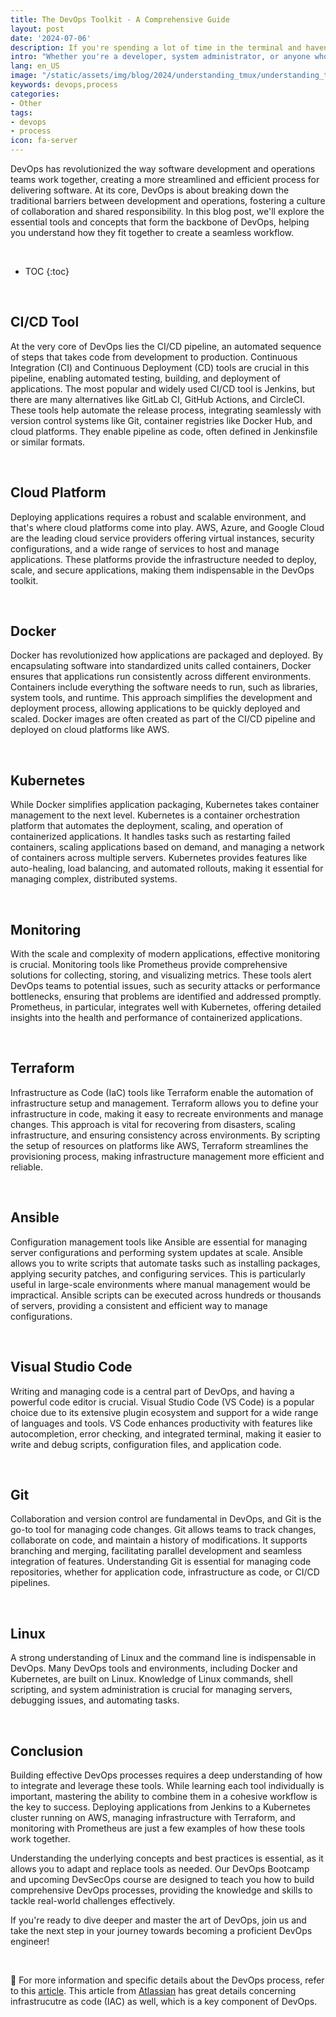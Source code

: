 ```yaml
---
title: The DevOps Toolkit - A Comprehensive Guide
layout: post
date: '2024-07-06'
description: If you're spending a lot of time in the terminal and haven't yet explored the wonders of tmux, you're missing out. If you're not already using Team UX (tmux), it's time to start.
intro: "Whether you're a developer, system administrator, or anyone who spends a significant amount of time in the terminal, integrating tmux into your toolkit is sure to elevate your command-line experience to new heights."
lang: en_US
image: "/static/assets/img/blog/2024/understanding_tmux/understanding_tmux.jpg"
keywords: devops,process
categories:
- Other
tags:
- devops
- process
icon: fa-server
---
```



DevOps has revolutionized the way software development and operations teams work together, creating a more streamlined and efficient process for delivering software. At its core, DevOps is about breaking down the traditional barriers between development and operations, fostering a culture of collaboration and shared responsibility. In this blog post, we'll explore the essential tools and concepts that form the backbone of DevOps, helping you understand how they fit together to create a seamless workflow.

<br>

* TOC 
{:toc}

<br>

## CI/CD Tool

At the very core of DevOps lies the CI/CD pipeline, an automated sequence of steps that takes code from development to production. Continuous Integration (CI) and Continuous Deployment (CD) tools are crucial in this pipeline, enabling automated testing, building, and deployment of applications. The most popular and widely used CI/CD tool is Jenkins, but there are many alternatives like GitLab CI, GitHub Actions, and CircleCI. These tools help automate the release process, integrating seamlessly with version control systems like Git, container registries like Docker Hub, and cloud platforms. They enable pipeline as code, often defined in Jenkinsfile or similar formats.

<br>

## Cloud Platform

Deploying applications requires a robust and scalable environment, and that's where cloud platforms come into play. AWS, Azure, and Google Cloud are the leading cloud service providers offering virtual instances, security configurations, and a wide range of services to host and manage applications. These platforms provide the infrastructure needed to deploy, scale, and secure applications, making them indispensable in the DevOps toolkit.

<br>

## Docker

Docker has revolutionized how applications are packaged and deployed. By encapsulating software into standardized units called containers, Docker ensures that applications run consistently across different environments. Containers include everything the software needs to run, such as libraries, system tools, and runtime. This approach simplifies the development and deployment process, allowing applications to be quickly deployed and scaled. Docker images are often created as part of the CI/CD pipeline and deployed on cloud platforms like AWS.

<br>

## Kubernetes

While Docker simplifies application packaging, Kubernetes takes container management to the next level. Kubernetes is a container orchestration platform that automates the deployment, scaling, and operation of containerized applications. It handles tasks such as restarting failed containers, scaling applications based on demand, and managing a network of containers across multiple servers. Kubernetes provides features like auto-healing, load balancing, and automated rollouts, making it essential for managing complex, distributed systems.

<br>

## Monitoring

With the scale and complexity of modern applications, effective monitoring is crucial. Monitoring tools like Prometheus provide comprehensive solutions for collecting, storing, and visualizing metrics. These tools alert DevOps teams to potential issues, such as security attacks or performance bottlenecks, ensuring that problems are identified and addressed promptly. Prometheus, in particular, integrates well with Kubernetes, offering detailed insights into the health and performance of containerized applications.

<br>

## Terraform

Infrastructure as Code (IaC) tools like Terraform enable the automation of infrastructure setup and management. Terraform allows you to define your infrastructure in code, making it easy to recreate environments and manage changes. This approach is vital for recovering from disasters, scaling infrastructure, and ensuring consistency across environments. By scripting the setup of resources on platforms like AWS, Terraform streamlines the provisioning process, making infrastructure management more efficient and reliable.

<br>

## Ansible

Configuration management tools like Ansible are essential for managing server configurations and performing system updates at scale. Ansible allows you to write scripts that automate tasks such as installing packages, applying security patches, and configuring services. This is particularly useful in large-scale environments where manual management would be impractical. Ansible scripts can be executed across hundreds or thousands of servers, providing a consistent and efficient way to manage configurations.

<br>

## Visual Studio Code

Writing and managing code is a central part of DevOps, and having a powerful code editor is crucial. Visual Studio Code (VS Code) is a popular choice due to its extensive plugin ecosystem and support for a wide range of languages and tools. VS Code enhances productivity with features like autocompletion, error checking, and integrated terminal, making it easier to write and debug scripts, configuration files, and application code.

<br>

## Git

Collaboration and version control are fundamental in DevOps, and Git is the go-to tool for managing code changes. Git allows teams to track changes, collaborate on code, and maintain a history of modifications. It supports branching and merging, facilitating parallel development and seamless integration of features. Understanding Git is essential for managing code repositories, whether for application code, infrastructure as code, or CI/CD pipelines.

<br>

## Linux

A strong understanding of Linux and the command line is indispensable in DevOps. Many DevOps tools and environments, including Docker and Kubernetes, are built on Linux. Knowledge of Linux commands, shell scripting, and system administration is crucial for managing servers, debugging issues, and automating tasks.

<br>

## Conclusion

Building effective DevOps processes requires a deep understanding of how to integrate and leverage these tools. While learning each tool individually is important, mastering the ability to combine them in a cohesive workflow is the key to success. Deploying applications from Jenkins to a Kubernetes cluster running on AWS, managing infrastructure with Terraform, and monitoring with Prometheus are just a few examples of how these tools work together. 

Understanding the underlying concepts and best practices is essential, as it allows you to adapt and replace tools as needed. Our DevOps Bootcamp and upcoming DevSecOps course are designed to teach you how to build comprehensive DevOps processes, providing the knowledge and skills to tackle real-world challenges effectively. 

If you're ready to dive deeper and master the art of DevOps, join us and take the next step in your journey towards becoming a proficient DevOps engineer!

<br>

📝 For more information and specific details about the DevOps process, refer to this [article](https://atlasiko.com/blog/devops/devops-process-step-by-step/). This article from [Atlassian](https://www.atlassian.com/microservices/cloud-computing/infrastructure-as-code) has great details concerning infrastrucutre as code (IAC) as well, which is a key component of DevOps.
